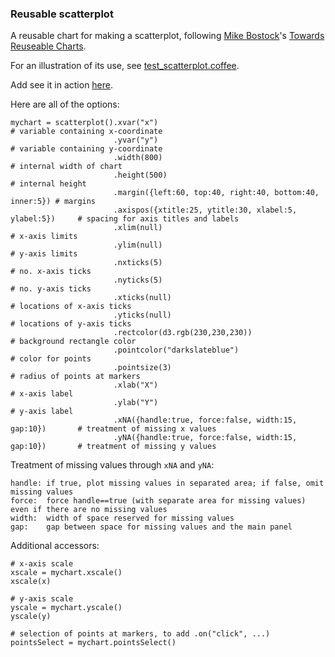 ### Reusable scatterplot

A reusable chart for making a scatterplot,
following
[Mike Bostock](http://bost.ocks.org/mike)'s
[Towards Reuseable Charts](http://bost.ocks.org/mike/chart/).

For an illustration of its use, see [test_scatterplot.coffee](https://github.com/kbroman/qtlcharts/blob/master/scatterplot/test_scatterplot.coffee).

Add see it in action [here](http://www.biostat.wisc.edu/~kbroman/D3/scatterplot).

Here are all of the options:

    mychart = scatterplot().xvar("x")                                               # variable containing x-coordinate
                           .yvar("y")                                               # variable containing y-coordinate
                           .width(800)                                              # internal width of chart
                           .height(500)                                             # internal height
                           .margin({left:60, top:40, right:40, bottom:40, inner:5}) # margins
                           .axispos({xtitle:25, ytitle:30, xlabel:5, ylabel:5})     # spacing for axis titles and labels
                           .xlim(null)                                              # x-axis limits
                           .ylim(null)                                              # y-axis limits
                           .nxticks(5)                                              # no. x-axis ticks
                           .nyticks(5)                                              # no. y-axis ticks
                           .xticks(null)                                            # locations of x-axis ticks
                           .yticks(null)                                            # locations of y-axis ticks
                           .rectcolor(d3.rgb(230,230,230))                          # background rectangle color
                           .pointcolor("darkslateblue")                             # color for points
                           .pointsize(3)                                            # radius of points at markers
                           .xlab("X")                                               # x-axis label
                           .ylab("Y")                                               # y-axis label
                           .xNA({handle:true, force:false, width:15, gap:10})       # treatment of missing x values
                           .yNA({handle:true, force:false, width:15, gap:10})       # treatment of missing y values

Treatment of missing values through `xNA` and `yNA`:

    handle: if true, plot missing values in separated area; if false, omit missing values
    force:  force handle==true (with separate area for missing values) even if there are no missing values
    width:  width of space reserved for missing values
    gap:    gap between space for missing values and the main panel
 
Additional accessors:

    # x-axis scale
    xscale = mychart.xscale()
    xscale(x)

    # y-axis scale
    yscale = mychart.yscale()
    yscale(y)

    # selection of points at markers, to add .on("click", ...)
    pointsSelect = mychart.pointsSelect()
